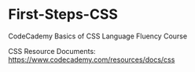 # First-Steps-CSS
CodeCademy Basics of CSS Language Fluency Course

CSS Resource Documents:
https://www.codecademy.com/resources/docs/css
